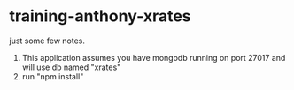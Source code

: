 # training-anthony-xrates

just some few notes.
1. This application assumes you have mongodb running on port 27017 and will use db named "xrates"
2. run "npm install"
